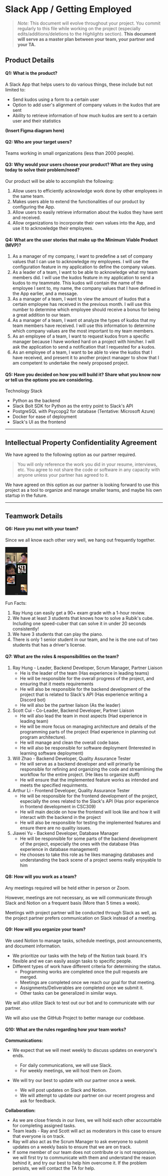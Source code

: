 # Slack App / Getting Employed
> _Note:_ This document will evolve throughout your project. You commit regularly to this file while working on the project (especially edits/additions/deletions to the _Highlights_ section). 
 > **This document will serve as a master plan between your team, your partner and your TA.**

## Product Details

#### Q1: What is the product?

<!-- 
 Short (1 - 2 min' read)
 * Start with a single sentence, high-level description of the product.
 * Be clear - Describe the problem you are solving in simple terms.
 * Specify if you have a partner and who they are.
 * Be concrete. For example:
    * What are you planning to build? Is it a website, mobile app, browser extension, command-line app, etc.?      
    * When describing the problem/need, give concrete examples of common use cases.
    * Assume your the reader knows nothing about the partner or the problem domain and provide the necessary context. 
 * Focus on *what* your product does, and avoid discussing *how* you're going to implement it.      
   For example: This is not the time or the place to talk about which programming language and/or framework you are planning to use.
 * **Feel free (and very much encouraged) to include useful diagrams, mock-ups and/or links**.
-->

A Slack App that helps users to do various things, these include but not limited to:
- Send kudos using a form to a certain user
- Option to add user's alignment of company values in the kudos that are sent
- Ability to retrieve information of how much kudos are sent to a certain user and their statistics

**(Insert Figma diagram here)**


#### Q2: Who are your target users?

Teams working in small organizations (less than 2000 people).

#### Q3: Why would your users choose your product? What are they using today to solve their problem/need?

<!--
 > Short (1 - 2 min' read max)
 * We want you to "connect the dots" for us - Why does your product (as described in your answer to Q1) fits the needs of your users (as described in your answer to Q2)?
 * Explain the benefits of your product explicitly & clearly. For example:
    * Save users time (how and how much?)
    * Allow users to discover new information (which information? And, why couldn't they discover it before?)
    * Provide users with more accurate and/or informative data (what kind of data? Why is it useful to them?)
    * Does this application exist in another form? If so, how does your differ and provide value to the users?
    * How does this align with your partner's organization's values/mission/mandate?
-->

Our product will be able to accomplish the following:
1. Allow users to efficiently acknowledge work done by other employees in the same team.
2. Makes users able to extend the functionalities of our product by configuring the App. 
3. Allow users to easily retrieve information about the kudos they have sent and received.
4. Allow organizations to incorporate their own values into the App, and use it to acknowledge their employees.

#### Q4: What are the user stories that make up the Minimum Viable Product (MVP)?

<!--
 * At least 5 user stories concerning the main features of the application - note that this can broken down further
 * You must follow proper user story format (as taught in lecture) ```As a <user of the app>, I want to <do something in the app> in order to <accomplish some goal>```
 * User stories must contain acceptance criteria. Examples of user stories with different formats can be found here: https://www.justinmind.com/blog/user-story-examples/. **It is important that you provide a link to an artifact containing your user stories**.
 * If you have a partner, these must be reviewed and accepted by them. You need to include the evidence of partner approval (e.g., screenshot from email) or at least communication to the partner (e.g., email you sent)
-->

1. As a manager of my company, I want to predefine a set of company values that I can use to acknowledge my employees. I will use the configuration feature in my application to define the company values.
2. As a leader of a team, I want to be able to acknowledge what my team members did. I will use the kudos feature in my application to send a kudos to my teammate.
This kudos will contain the name of the employee I sent to, my name, the company values that I have defined in the App earlier, and a message.
3. As a manager of a team, I want to view the amount of kudos that a certain employee has received in the previous month. I will use this number to determine which employee should receive a bonus for being a great addition to our team.
4. As a manager of a team, I want ot analyze the types of kudos that my team members have received. I will use this information to determine which company values are the most important to my team members. 
5. As an employee of a team, I want to request kudos from a specific manager because I have worked hard on a project with him/her. I will ask the application to send a notification that I requested for a kudos. 
6. As an employee of a team, I want to be able to view the kudos that I have received, and present it to another project manager to show that I am competent to undertake the newly proposed project. 

#### Q5: Have you decided on how you will build it? Share what you know now or tell us the options you are considering.

Technology Stack

- Python as the backend
- Slack Bolt SDK for Python as the entry point to Slack's API
- PostgreSQL with Psycopg2 for database (Tentative: Microsoft Azure)
- Docker for ease of deployment
- Slack's UI as the frontend

----
## Intellectual Property Confidentiality Agreement
<!--
Note this section is **not marked** but must be completed briefly if you have a partner. If you have any questions, please ask on Piazza.

**By default, you own any work that you do as part of your coursework.** However, some partners may want you to keep the project confidential after the course is complete. As part of your first deliverable, you should discuss and agree upon an option with your partner. Examples include:
1. You can share the software and the code freely with anyone with or without a license, regardless of domain, for any use.
2. You can upload the code to GitHub or other similar publicly available domains.
3. You will only share the code under an open-source license with the partner but agree to not distribute it in any way to any other entity or individual. 
4. You will share the code under an open-source license and distribute it as you wish but only the partner can access the system deployed during the course.
5. You will only reference the work you did in your resume, interviews, etc. You agree to not share the code or software in any capacity with anyone unless your partner has agreed to it.

**Your partner cannot ask you to sign any legal agreements or documents pertaining to non-disclosure, confidentiality, IP ownership, etc.**

Briefly describe which option you have agreed to.
-->

We have agreed to the following option as our partner required. 

> You will only reference the work you did in your resume, interviews, etc. You agree to not share the code or software in any capacity with anyone unless your partner has agreed to it.

We have agreed on this option as our partner is looking forward to use this project as a tool to organize and manage smaller teams, and maybe his own startup in the future. 

----

## Teamwork Details

#### Q6: Have you met with your team?

Since we all know each other very well, we hang out frequently together.

<img alt="Picture of zoom meeting with group" src="./team-building-activity.jpg" style="zoom:15%;"/>

Fun Facts:

1. Ray Hung can easily get a 90+ exam grade with a 1-hour review. 
2. We have at least 3 students that knows how to solve a Rubik's cube. Including one speed-cuber that can solve it in under 20 seconds consistently!
3. We have 3 students that can play the piano.
4. There is only 1 senior student in our team, and he is the one out of two students that has a driver's license.

#### Q7: What are the roles & responsibilities on the team?

<!--
List each team member and:
 * A description of their role(s) and responsibilities including the components they'll work on and non-software related work
 * Why did you choose them to take that role? Specify if they are interested in learning that part, experienced in it, or any other reasons. Do no make things up. This part is not graded but may be reviewed later.
-->

1. Ray Hung - Leader, Backend Developer, Scrum Manager, Partner Liaison
    - He is the leader of the team (Has experience in leading teams)
    - He will be responsible for the overall progress of the project, and ensuring that it meets requirements
    - He will also be responsible for the backend development of the project that is related to Slack's API (Has experience writing a Discord bot)
    - He will also be the partner liaison (As the leader)
2. Scott Cui - Co-Leader, Backend Developer, Partner Liaison
    - He will also lead the team in most aspects (Had experience in leading team)
    - He will be more focus on managing architecture and details of the programming parts of the project (Had experience in planning out program architecture).
    - He will manage and clean the overall code base.
    - He will also be responsible for software deployment (Interested in learning software deployment)
3. Will Zhao - Backend Developer, Quality Assurance Tester
   - He will serve as a backend developer and will primarily be responsible for refining and organizing the code and streamlining the workflow for the entire project. (He likes to organize stuff)
   - He will ensure that the implemented feature works as intended and meets the specified requirments. 
4. Arthur Li - Frontend Developer, Quality Assurance Tester
   - He will be responsible for the frontend development of the project, especially the ones related to the Slack's API (Has prior experience in frontend development in CSC309)
   - He will main decide on how the frontend will look like and how it will interact with the backend in the project
   - He will also be responsible for testing the implemented features and ensure there are no quality issues.
5. Jiawei Yu - Backend Developer, Database Manager
    - He will be responsible for some parts of the backend development of the project, especially the ones with the database (Has experience in database management)
    - He chooses to take this role as he likes managing databases and understanding the back scene of a project seems really enjoyable to him

#### Q8: How will you work as a team?

Any meetings required will be held either in person or Zoom. 

However, meetings are not necessary, as we will communicate through Slack and Notion on a frequent basis (More than 5 times a week).

Meetings with project partner will be conducted through Slack as well, as the project partner prefers communication on Slack instead of a meeting. 

#### Q9: How will you organize your team?

We used Notion to manage tasks, schedule meetings, post announcements, and document information. 

- We prioritize our tasks with the help of the Notion task board. It's flexible and we can easily assign tasks to specific people.
- Different types of work have different criteria for determining the status. 
    - Programming works are completed once the pull requests are merged.
    - Meetings are completed once we reach our goal for that meeting.
    - Assignments/Deliverables are completed once we submit it.
    - Other tasks can be generalized in similar ways.

We will also utilize Slack to test out our bot and to communicate with our partner.

We will also use the GitHub Project to better manage our codebase.

#### Q10: What are the rules regarding how your team works?

**Communications:**

 * We expect that we will meet weekly to discuss updates on everyone's ends. 
    * For daily communications, we will use Slack.
    * For weekly meetings, we will host them on Zoom.

 * We will try our best to update with our partner once a week.
    * We will post updates on Slack and Notion. 
    * We will attempt to update our partner on our recent progress and ask for feedback.

**Collaboration:**

 - As we are close friends in our lives, we will hold each other accountable for completing assigned tasks. 
 - Team leads - Ray and Scott will act as moderators in this case to ensure that everyone is on track.
 - Ray will also act as the Scrum Manager to ask everyone to submit updates on a weekly basis to ensure that we are on track. 
 - If some member of our team does not contribute or is not responsive, we will first try to communicate with them and understand the reason behind it, and try our best to help him overcome it. If the problem persists, we will contact the TA for help.
